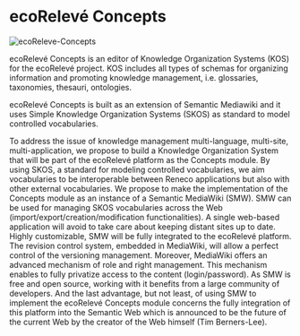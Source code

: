 ecoRelevé Concepts
==================

![ecoReleve-Concepts](https://raw.github.com/NaturalSolutions/ecoReleve-Concepts/master/Logo/LogosConcepts.png)

ecoRelevé Concepts is an editor of Knowledge Organization Systems (KOS) for the ecoRelevé project.
KOS includes all types of schemas for organizing information and promoting knowledge management, i.e. glossaries, taxonomies, thesauri, ontologies.

ecoRelevé Concepts is built as an extension of Semantic Mediawiki and it uses Simple Knowledge Organization Systems (SKOS) as standard to model controlled vocabularies.  

To address the issue of knowledge management multi-language, multi-site, multi-application, we propose to build a Knowledge Organization System that will be part of the ecoRelevé platform as the Concepts module.
By using SKOS, a standard for modeling controlled vocabularies, we aim vocabularies to be interoperable between Reneco applications but also with other external vocabularies.
We propose to make the implementation of the Concepts module as an instance of a Semantic MediaWiki (SMW). SMW can be used for managing SKOS vocabularies across the Web (import/export/creation/modification functionalities). A single web-based application will avoid to take care about keeping distant sites up to date.
Highly customizable, SMW will be fully integrated to the ecoRelevé platform.
The revision control system, embedded in MediaWiki, will allow a perfect control of the versioning management. Moreover, MediaWiki offers an advanced mechanism of role and right management. This mechanism enables to fully privatize access to the content (login/password).
As SMW is free and open source, working with it benefits from a large community of developers.
And the last advantage, but not least, of using SMW to implement the ecoRelevé Concepts module concerns the fully integration of this platform into the Semantic Web which is announced to be the future of the current Web by the creator of the Web himself (Tim Berners-Lee).
